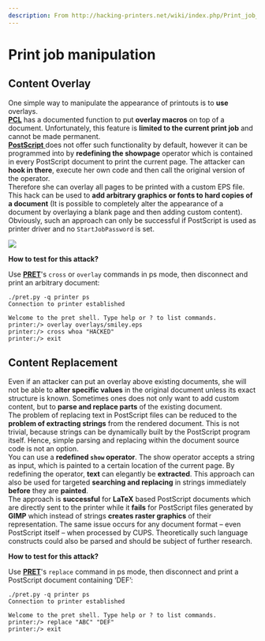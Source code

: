 ```yaml
---
description: From http://hacking-printers.net/wiki/index.php/Print_job_manipulation
---
```


# Print job manipulation

## Content Overlay

One simple way to manipulate the appearance of printouts is to **use** overlays. \
[**PCL**](./#pcl) has a documented function to put **overlay macros** on top of a document. Unfortunately, this feature is **limited to the current print job** and cannot be made permanent. \
[**PostScript** ](./#postscript-ps)does not offer such functionality by default, however it can be programmed into by **redefining the showpage** operator which is contained in every PostScript document to print the current page. The attacker can **hook in there**, execute her own code and then call the original version of the operator.\
Therefore she can overlay all pages to be printed with a custom EPS file. This hack can be used to **add arbitrary graphics or fonts to hard copies of a document** (It is possible to completely alter the appearance of a document by overlaying a blank page and then adding custom content).\
Obviously, such an approach can only be successful if PostScript is used as printer driver and no `StartJobPassword` is set.

![](http://hacking-printers.net/wiki/images/thumb/9/93/Overlay.jpg/300px-Overlay.jpg)

**How to test for this attack?**

Use [**PRET**](https://github.com/RUB-NDS/PRET)'s `cross` or `overlay` commands in ps mode, then disconnect and print an arbitrary document:

```
./pret.py -q printer ps
Connection to printer established

Welcome to the pret shell. Type help or ? to list commands.
printer:/> overlay overlays/smiley.eps
printer:/> cross whoa "HACKED"
printer:/> exit
```

## Content Replacement

Even if an attacker can put an overlay above existing documents, she will not be able to **alter specific values** in the original document unless its exact structure is known. Sometimes ones does not only want to add custom content, but to **parse and replace parts** of the existing document. \
The problem of replacing text in PostScript files can be reduced to the **problem of extracting strings** from the rendered document. This is not trivial, because strings can be dynamically built by the PostScript program itself. Hence, simple parsing and replacing within the document source code is not an option.\
You can use  a **redefined `show` operator**. The show operator accepts a string as input, which is painted to a certain location of the current page. By redefining the operator, **text** can elegantly be **extracted**. This approach can also be used for targeted **searching and replacing** in strings immediately **before** they are **painted**. \
The approach is **successful** for **LaTeX** based PostScript documents which are directly sent to the printer while it **fails** for PostScript files generated by **GIMP** which instead of strings **creates raster graphics** of their representation. The same issue occurs for any document format – even PostScript itself – when processed by CUPS. Theoretically such language constructs could also be parsed and should be subject of further research.

**How to test for this attack?**

Use [**PRET**](https://github.com/RUB-NDS/PRET)'s `replace` command in ps mode, then disconnect and print a PostScript document containing ‘DEF’:

```
./pret.py -q printer ps
Connection to printer established

Welcome to the pret shell. Type help or ? to list commands.
printer:/> replace "ABC" "DEF"
printer:/> exit
```
